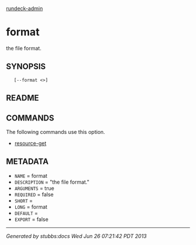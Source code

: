 [rundeck-admin](../../index.html)

# format

the file format.

## SYNOPSIS

       [--format <>]

## README



## COMMANDS

The following commands use this option.

* [resource-get](../../commands/resource-get/index.html)

## METADATA

* `NAME` = format
* `DESCRIPTION` = "the file format."
* `ARGUMENTS` = true
* `REQUIRED` = false
* `SHORT` = 
* `LONG` = format
* `DEFAULT` = 
* `EXPORT` = false

----

*Generated by stubbs:docs Wed Jun 26 07:21:42 PDT 2013*

